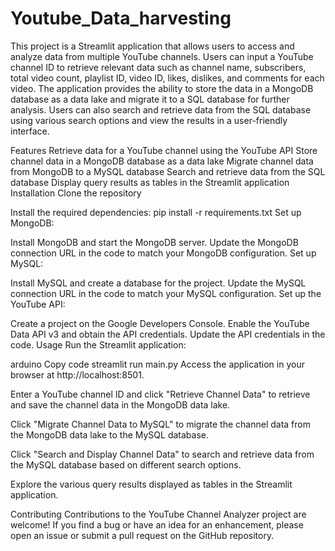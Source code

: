 # Youtube_Data_harvesting

This project is a Streamlit application that allows users to access and analyze data from multiple YouTube channels. Users can input a YouTube channel ID to retrieve relevant data such as channel name, subscribers, total video count, playlist ID, video ID, likes, dislikes, and comments for each video. The application provides the ability to store the data in a MongoDB database as a data lake and migrate it to a SQL database for further analysis. Users can also search and retrieve data from the SQL database using various search options and view the results in a user-friendly interface.

Features
Retrieve data for a YouTube channel using the YouTube API
Store channel data in a MongoDB database as a data lake
Migrate channel data from MongoDB to a MySQL database
Search and retrieve data from the SQL database
Display query results as tables in the Streamlit application
Installation
Clone the repository

Install the required dependencies:
pip install -r requirements.txt
Set up MongoDB:

Install MongoDB and start the MongoDB server.
Update the MongoDB connection URL in the code to match your MongoDB configuration.
Set up MySQL:

Install MySQL and create a database for the project.
Update the MySQL connection URL in the code to match your MySQL configuration.
Set up the YouTube API:

Create a project on the Google Developers Console.
Enable the YouTube Data API v3 and obtain the API credentials.
Update the API credentials in the code.
Usage
Run the Streamlit application:

arduino
Copy code
streamlit run main.py
Access the application in your browser at http://localhost:8501.

Enter a YouTube channel ID and click "Retrieve Channel Data" to retrieve and save the channel data in the MongoDB data lake.

Click "Migrate Channel Data to MySQL" to migrate the channel data from the MongoDB data lake to the MySQL database.

Click "Search and Display Channel Data" to search and retrieve data from the MySQL database based on different search options.

Explore the various query results displayed as tables in the Streamlit application.

Contributing
Contributions to the YouTube Channel Analyzer project are welcome! If you find a bug or have an idea for an enhancement, please open an issue or submit a pull request on the GitHub repository.


